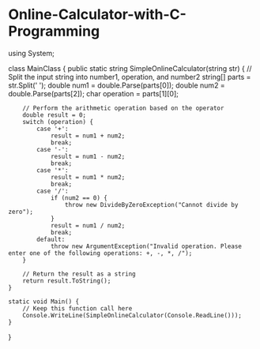 # Online-Calculator-with-C-Programming
using System;

class MainClass {
    public static string SimpleOnlineCalculator(string str) {
        // Split the input string into number1, operation, and number2
        string[] parts = str.Split(' ');
        double num1 = double.Parse(parts[0]);
        double num2 = double.Parse(parts[2]);
        char operation = parts[1][0];

        // Perform the arithmetic operation based on the operator
        double result = 0;
        switch (operation) {
            case '+':
                result = num1 + num2;
                break;
            case '-':
                result = num1 - num2;
                break;
            case '*':
                result = num1 * num2;
                break;
            case '/':
                if (num2 == 0) {
                    throw new DivideByZeroException("Cannot divide by zero");
                }
                result = num1 / num2;
                break;
            default:
                throw new ArgumentException("Invalid operation. Please enter one of the following operations: +, -, *, /");
        }

        // Return the result as a string
        return result.ToString();
    }

    static void Main() {
        // Keep this function call here
        Console.WriteLine(SimpleOnlineCalculator(Console.ReadLine()));
    }
}
